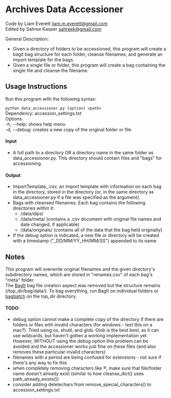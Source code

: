 Archives Data Accessioner
=========================

Code by Liam Everett liam.m.everett@gmail.com  
Edited by Sahree Kasper sahreek@gmail.com

General Description:
* Given a directory of folders to be accessioned, this program will create a bagit bag structure for each folder, cleanse filenames, and generate an import template for the bags.
* Given a single file or folder, this program will create a bag containing the single file and cleanse the filename.

Usage Instructions
------------------
Run this program with the following syntax:

`python data_accessioner.py [option] <path>`  
Dependency: accession_settings.txt  
Options:  
-h, --help: shows help menu  
-d, --debug: creates a new copy of the original folder or file  

#### Input
* A full path to a directory OR a directory name in the same folder as data_accessioner.py. This directory should contain files and "bags" for accessioning.

#### Output
* ImportTemplate_<date>.csv, an import template with information on each bag in the directory, stored in the directory (or, in the same directory as data_accessioner.py if a file was specified as the argument).
* Bags with cleansed filenames. Each bag contains the following directories within it:
	* /data/dips/
	* /data/meta/ (contains a .csv document with original file names and date changed, if applicable)
	* /data/originals/ (contains all of the data that the bag held originally)
* If the debug option is indicated, a new file or directory will be created with a timestamp ("_DD/MM/YY_HH/MM/SS") appended to its name.  

Notes
-----
This program will overwrite original filenames and the given directory's subdirectory names, which are stored in "renames.csv" of each bag's "meta" folder.    
The [BagIt](http://en.wikipedia.org/wiki/BagIt) bag file creation aspect was removed but the structure remains (/top_dir/bag/data/). To bag everything, run BagIt on individual folders or [bagbatch](https://wiki.carleton.edu/display/carl/Bagit) on the top_dir directory.

#### TODO:
- debug option cannot make a complete copy of the directory if there are folders or files with invalid characters (for windows - test this on a mac?). Tried using os, shutil, and glob. Glob is the best best, as it can use wildcards, but haven't gotten a working implementation yet. However, WITHOUT using the debug option this problem can be avoided and the accessioner works just fine on these files (and also removes these particular invalid characters)  
- filenames with a period are being confused for extensions - not sure if there's any way to fix this  
- when completely removing characters like ®, make sure that file/folder name doesn't already exist (similar to how cleanse_dict() uses path_already_exists())  
- consider adding deletechars from remove_special_characters() to accession_settings.txt  
